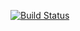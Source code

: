 [![Build Status](https://travis-ci.org/Kaltsoon/gamehub.png)](https://travis-ci.org/kaltsoon/gamehub)
